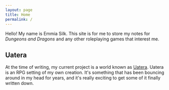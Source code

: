 ```yaml
---
layout: page
title: Home
permalink: /
---
```


Hello! My name is Emmia Silk. This site is for me to store my notes for
*Dungeons and Dragons* and any other roleplaying games that interest me.

## Uatera
At the time of writing, my current project is a world known as [Uatera](/uatera/).
Uatera is an RPG setting of my own creation. It's something that has been
bouncing around in my head for years, and it's really exciting to get some of
it finally written down.
